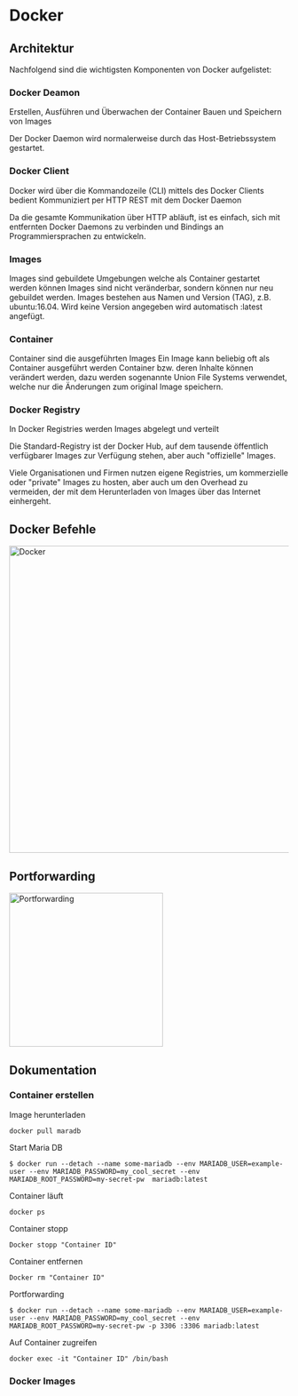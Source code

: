 # Docker

## Architektur

Nachfolgend sind die wichtigsten Komponenten von Docker aufgelistet:

### Docker Deamon
Erstellen, Ausführen und Überwachen der Container
Bauen und Speichern von Images

Der Docker Daemon wird normalerweise durch das Host-Betriebssystem gestartet.

### Docker Client

Docker wird über die Kommandozeile (CLI) mittels des Docker Clients bedient
Kommuniziert per HTTP REST mit dem Docker Daemon

Da die gesamte Kommunikation über HTTP abläuft, ist es einfach, sich mit entfernten Docker Daemons zu verbinden und Bindings an Programmiersprachen zu entwickeln.

### Images

Images sind gebuildete Umgebungen welche als Container gestartet werden können
Images sind nicht veränderbar, sondern können nur neu gebuildet werden.
Images bestehen aus Namen und Version (TAG), z.B. ubuntu:16.04.
Wird keine Version angegeben wird automatisch :latest angefügt.

### Container

Container sind die ausgeführten Images
Ein Image kann beliebig oft als Container ausgeführt werden
Container bzw. deren Inhalte können verändert werden, dazu werden sogenannte Union File Systems verwendet, welche nur die Änderungen zum original Image speichern.

### Docker Registry

In Docker Registries werden Images abgelegt und verteilt

Die Standard-Registry ist der Docker Hub, auf dem tausende öffentlich verfügbarer Images zur Verfügung stehen, aber auch "offizielle" Images.

Viele Organisationen und Firmen nutzen eigene Registries, um kommerzielle oder "private" Images zu hosten, aber auch um den Overhead zu vermeiden, der mit dem Herunterladen von Images über das Internet einhergeht.

## Docker Befehle 

<img width="553" alt="Docker" src="https://user-images.githubusercontent.com/89446428/172325879-2300aa07-fbf1-400e-91c1-823af3ec9400.PNG">

## Portforwarding

<img width="277" alt="Portforwarding" src="https://user-images.githubusercontent.com/89446428/172331430-3c3839c5-a509-46a2-9c40-5b0f61f44b1b.PNG">

## Dokumentation

### Container erstellen 

Image herunterladen

`docker pull maradb`

Start Maria DB

`$ docker run --detach --name some-mariadb --env MARIADB_USER=example-user --env MARIADB_PASSWORD=my_cool_secret --env MARIADB_ROOT_PASSWORD=my-secret-pw  mariadb:latest`

Container läuft 

`docker ps`

Container stopp

`Docker stopp "Container ID"`

Container entfernen 

`Docker rm "Container ID"`

Portforwarding 

`$ docker run --detach --name some-mariadb --env MARIADB_USER=example-user --env MARIADB_PASSWORD=my_cool_secret --env MARIADB_ROOT_PASSWORD=my-secret-pw -p 3306 :3306 mariadb:latest`

Auf Container zugreifen 

`docker exec -it "Container ID" /bin/bash`

### Docker Images

